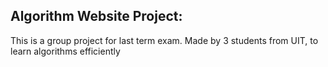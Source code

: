 ## Algorithm Website Project:

This is a group project for last term exam. Made by 3 students from UIT, to learn algorithms efficiently
